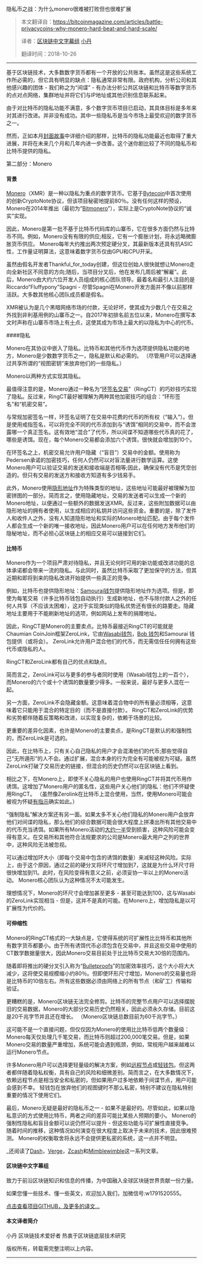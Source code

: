 隐私币之战：为什么monero很难被打败但也很难扩展

> 本文翻译自：https://bitcoinmagazine.com/articles/battle-privacycoins-why-monero-hard-beat-and-hard-scale/
>
> 译者：[区块链中文字幕组](https://github.com/BlockchainTranslator/EOS) [小丹](https://github.com/zhuangjun)
>
> 翻译时间：2018-10-26

----------------------------------------------------

基于区块链技术，大多数数字货币都有一个开放的公共账本。虽然这是这些系统工作所必需的，但它具有明显的缺点：隐私通常非常有限。政府机构，分析公司和其他感兴趣的团体 - 我们称之为“间谍” - 有办法分析公共区块链和比特币等数字货币的点对点网络，集群地址并将它们与IP地址或其他识别信息联系起来。

由于对比特币的隐私功能不满意，多个数字货币项目已启动，其具体目标是多年来对其进行改进。并非没有成功。其中一些隐私币是当今市场上最受欢迎的数字货币之一。

然而，正如本月[封面故事][1]中详细介绍的那样，比特币的隐私功能最近也取得了重大进展，并将在未来几个月和几年内进一步改善。这个迷你剧比较了不同的隐私币和比特币提供的隐私。

第二部分：Monero

#### 背景

[Monero][2]（XMR）是一种以隐私为重点的数字货币。它基于[Bytecoin][3]中首次使用的创新CryptoNote协议，但该项目秘密地提前80％。没有任何这样的预设，Monero在2014年推出（最初为“[Bitmonero][4]”），实际上是CryptoNote协议的“诚实”实现。

因此，Monero是第一批不基于比特币代码库的山寨币，它在很多方面仍然与比特币不同。例如，Monero没有有限的供应;相反，它有一个膨胀计划，将永远略微膨胀货币供应。 Monero每年大约推出两次预定硬分叉，其最新版本还具有抗ASIC性，工作量证明算法，这意味着数字货币仅由GPU和CPU开采。

虽然由假名开发者Thankful_for_today创建，但这位创始人很快就想让Monero走向全新社区不同意的方向;随后，当项目分叉后，他在发布几周后被“解雇”。此后，Monero由大约六位开发人员组成的核心团队领导。最着名和最引人注目的是Riccardo“Fluffypony”Spagni  - 尽管Spagni在Monero开发方面并不像以前那样活跃。大多数其他核心团队成员都是假名。

XMR被认为是几个黑暗网络市场的付款，无论好坏，使其成为少数几个在交易之外找到非利基用例的山寨币之一。自2017年初排名前五位以来，Monero在撰写本文时声称在山寨币市场上有[十][5]点，这使其成为市场上最大的以隐私为中心的代币。

####隐私

Monero在其协议中嵌入了隐私。比特币和其他代币作为选项提供隐私功能的地方，Monero是少数数字货币之一，隐私是默认和必需的。 （尽管用户可以选择通过共享所谓的“视图密钥”来放弃他们的一些隐私。）

Monero以两种方式实现其隐私。

最值得注意的是，Monero通过一种名为“[环签名交易][6]”（RingCT）的巧妙技巧实现了隐私。反过来，RingCT最好被理解为两种其他加密技巧的组合：“环形签名”和“机密交易”。

与常规加密签名一样，环签名证明了在交易中花费的代币的所有权（“输入”）。但是使用戒指签名，可以将完全不同的代币添加到与“诱饵”相同的交易中，而不会泄露哪一个真正签名。这有效地“混合”了代币，所以间谍不知道哪些代币真的花了，哪些是诱饵。现在，每个Monero交易都会添加六个诱饵，很快就会增加到10个。

在环签名之上，机密交易允许用户隐藏（“盲目”）交易中的金额。使用称为Pedersen承诺的加密技巧，任何人仍然可以对盲法量进行数学运算。这使Monero用户可以验证交易的发送和接收端是否相等;因此，确保没有代币是凭空创造的。但只有交易的发送方和接收方知道有多少钱易手。

此外，Monero使用[隐形地址][7]作为特殊类型的地址，这些地址可能最好被理解为加密拼图的一部分。简而言之，使用隐藏地址，交易的发送者可以生成一个新的Monero地址，以便通过一些额外的数据发送XMR。反过来，这些附加数据可以由隐形地址的拥有者使用，以生成相应的私钥并访问这些资金。重要的是，除了发件人和收件人之外，没有人知道隐形地址和实际的Monero地址匹配。由于每个发件人都会生成一个新的唯一接收地址，因此Monero用户可以在任何地方发布他们的隐秘地址，而不必担心区块链上的相应交易可以链接到它们。

#### 比特币

Monero作为一个项目严肃对待隐私，并且无论何时可用的新功能或改进功能的总体承诺都会带来一流的隐私。与此同时，虽然比特币采取了更加保守的方法，但其近期和即将到来的隐私改进开始提供一些真正的竞争。

例如，比特币也提供隐形地址：[Samourai钱包][8]提供隐形地址作为选项。但是，即使为每笔交易（许多比特币钱包自动执行）生成新地址，也不与除付款人之外的任何人共享（不应该太困难），这对于实现类似的隐私优势还有很长的路要走。隐藏地址主要用于不能刷新地址的选项，例如网站上发布的捐赠地址。

因此，RingCT是Monero的主要卖点。比特币最接近RingCT的可能就是Chaumian CoinJoin框架ZeroLink，它由[Wasabi钱包][9]，[Bob 钱包][10]和Samourai 钱包提供（或将会）。 ZeroLink允许用户混合他们的代币，而无需信任任何拥有这些代币或隐私的人。

RingCT和ZeroLink都有自己的优点和缺点。

简而言之，ZeroLink可以与更多的参与者同时使用（Wasabi钱包上的一百个），而Monero的六个或十个诱饵的数量要少得多。一般来说，最好与更多人混在一起。

另一方面，ZeroLink不会隐藏金额。这意味着混合物中的所有量必须相等，这意味着它只能用于混合的特定目的（而不是直接付款）。 RingCT和ZeroLink的优势和劣势都伴随着反策略和改进，以实现复杂的，依赖于场景的比较。

更重要的差异化因素，也许是Monero的主要卖点，是RingCT是默认的和强制性的，而ZeroLink是可选的。

因此，在比特币上，只有关心自己隐私的用户才会混淆他们的代币;那些觉得自己“无所遁形”的人不会。通过扩展，混合本身的行为完全有可能被视为可疑。虽然ZeroLink打破了交易历史的链接，但混合的历史仍然可以在区块链上看到。

相比之下，在Monero上，即使不关心隐私的用户也使用RingCT并将其代币用作诱饵。这增加了Monero用户的匿名性，这些用户关心他们的隐私：他们不怀疑使用RingCT。 （虽然像Zerolink在比特币上混合使用，当然，使用Monero可能会被视为怀疑[有][11][指示][12]确实如此。）

“强制隐私”解决方案还有另一面。如果太多不关心他们隐私的Monero用户会放弃他们对间谍的隐私，那么他们的综合数据可能会很大程度上拼凑出所有其他交易中的代币充当诱饵。如果所有Monero活动的[大约一半][13]受到损害，这种风险可能会变得有意义。在交易所和其他符合法规要求的公司是Monero最大用户之列的世界中，这种风险无法被忽视。

可以通过增加环大小（即每个交易中包含的诱饵的数量）来减轻这种风险。实际上，由于这个原因，通过之前的硬分叉将环尺寸增加到7，这就是为什么环尺寸将很快增加到11。此时，在风险变得有意义之前，必须妥协一半以上的Monero活动。 Monero核心团队认为这种情况不太可能发生。

理想情况下，Monero的环尺寸会增加甚至更多 - 甚至可能达到100，这与Wasabi的ZeroLink实现相当 - 但是，这并不是真的可能。在Monero上，增加隐私是以可扩展性为代价的。

#### 可伸缩性

Monero的RingCT格式的一大缺点是，它使得系统的可扩展性比比特币和其他所有数字货币都要小。由于所有诱饵代币必须包含在交易中，并且这些交易中使用的CT数学数据量很大，因此Monero交易目前处于比比特币交易大30倍的范围内。

随着即将推出的硬分叉引入称为“[Bulletproofs][14]”的加密效率技巧，这个大小将大大减少，这将使交易规模缩小约80％。但即使环形尺寸增加，Monero的交易量也将是比特币的10倍左右。所有这些数据必须由网络上的所有节点（和矿工）传输和验证。

更糟糕的是，Monero区块链无法完全修剪。比特币的完整节点用户可以选择摆脱旧的交易数据，Monero的大部分交易历史仍然相关，因此必须永久存储。目前这是20千兆字节并且还在增长。 （Monero区块链总数目前为60千兆字节。）

这可能不是一个直接问题，但仅仅因为Monero的使用比比特币低两个数量级：Monero每天仅处理几千笔交易，而比特币则超过200,000笔交易。但是，如果Monero交易的数量严重增加，系统可能会遇到瓶颈，例如，常规用户越来越难以运行Monero节点。

许多Monero用户可以选择更轻量级的解决方案，例如[远程节点][15]或[轻钱包][16]。但这两者都伴随着隐私权衡，具有自己的风险和细微差别。简而言之，在大多数情况下，依赖远程节点是相当安全和私密的，但如果用户过多地依赖于间谍节点，用户可能会感到不幸。 轻钱包在放弃他们的视图键时不那么私密，特别不建议在隐私特别重要的情况下使用它们。

最后，Monero无疑是最好的隐私币之一 - 如果不是最好的。尽管如此，如果以隐私意识的方式使用比特币，两者之间的差异可能比某些人预期的要小。 Monero的强制性隐私和盲目金额可以说仍然可以提升 - 但这些功能与可扩展性直接竞争。随着时间的推移，这种情况如何演变在很大程度上取决于未来的技术，因此很难预测。 Monero的权衡取舍将永远不会提供更私密的系统，这一点并不明显。

_还阅读了[Dash][17]，[Verge][18]，[Zcash][19]和[Mimblewimble][20]这一系列文章。

[1]: https://bitcoinmagazine.com/articles/bitcoin-privacycoin-tech-making-bitcoin-more-private/
[2]: https://getmonero.org/
[3]: https://bytecoin.org/
[4]: https://bitcointalk.org/index.php?topic=563821.0
[5]: https://bitcoinmagazine.com/markets/
[6]: https://www.ledgerjournal.org/ojs/index.php/ledger/article/view/34
[7]: https://bitcoinmagazine.com/articles/stealth-transactions-and-reusable-payment-codes-how-bitcoin-addresses-can-be-hidden-in-plain-sight-1467743772/
[8]: https://samouraiwallet.com/
[9]: https://github.com/zkSNACKs/WalletWasabi/releases
[10]: https://bobwallet.github.io/
[11]: https://www.forbes.com/consent/?toURL=https://www.forbes.com/sites/astanley/2018/06/20/u-s-secret-service-action-needed-to-address-anonymous-cryptocurrencies/#4239159e3ca1
[12]: https://bcfocus.com/news/changelly-withhold-hundreds-of-monero-due-to-high-risk-kyc-concerns/22326/
[13]: https://docs.google.com/spreadsheets/d/1iLa_yklutjHqn_DrOlO_eTb00l4YDAezijX2J5r6P14/edit#gid=42724826
[14]: https://bitcoinmagazine.com/articles/how-bulletproofs-could-make-bitcoin-privacy-less-costly/
[15]: https://getmonero.org/resources/user-guides/remote_node_gui.html
[16]: https://getmonero.org/downloads/#mobilelight
[17]: https://bitcoinmagazine.com/articles/battle-privacycoins-why-dash-not-really-private/
[18]: https://bitcoinmagazine.com/articles/battle-privacycoins-verge-offers-little-privacy-and-nothing-unique/
[19]: https://bitcoinmagazine.com/articles/battle-privacycoins-zcash-groundbreaking-if-you-trust-it/
[20]: https://bitcoinmagazine.com/articles/battle-privacycoins-what-we-know-about-grin-and-beams-mimblewimble/



#### 区块链中文字幕组

致力于前沿区块链知识和信息的传播，为中国融入全球区块链世界贡献一份力量。

如果您懂一些技术、懂一些英文，欢迎加入我们，加微信号:w1791520555。

[点击查看项目GITHUB，及更多的译文...](https://github.com/BlockchainTranslator/EOS)

#### 本文译者简介

小丹 区块链技术爱好者  热衷于区块链底层技术研究

版权所有，转载需完整注明以上内容。

----------------------------------------------------

